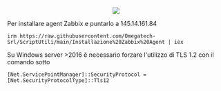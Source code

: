 <div align="center">
<img src="https://encrypted-tbn0.gstatic.com/images?q=tbn:ANd9GcT3HkrFkToxF0Hgrq_-LdbaUvDcHcNehHhQug&s" />
</div>

Per installare agent Zabbix e puntarlo a 145.14.161.84

```
irm https://raw.githubusercontent.com/Omegatech-Srl/ScriptUtili/main/Installazione%20Zabbix%20Agent | iex
```

Su Windows server >2016 è necessario forzare l'utilizzo di TLS 1.2 con il comando sotto
```
[Net.ServicePointManager]::SecurityProtocol = [Net.SecurityProtocolType]::Tls12
```
